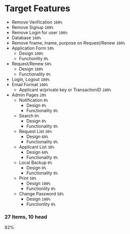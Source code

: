 # Target Features
* Remove Verification `100%`
* Remove Signup `100%`
* Remove Login for user `100%`
* Database `100%`
* Remove fname, lname, purpose on Request/Renew `100%`
* Application Form `50%`
    * Design `100%`
    * Functionlity `0%`
* Request/Renew `50%`
    * Design `100%`
    * Functionality `0%`
* Login, Logout `100%`
* Email Format `100%`
    * Applicant w/private key or TransactionID `100%`
* Admin Pages `20%`
    * Notification `0%` 
        * Design `0%`
        * Functionality `0%`
    * Search `0%`
        * Design `0%`
        * Functionality `0%`
    * Request List `30%`
        * Design `60%`
        * Functionality `0%`
    * Applicant List `30%`
        * Design `60%`
        * Functionality `0%`
    * Local Backup `0%`
        * Design `0%`
        * Functionality `0%`
    * Print `50%`
        * Design `100%`
        * Functionlity `0%`
    * Change Password `50%`
        * Design `100%`
        * Functionlity `0%`
### 27 Items, 10 head
82%
